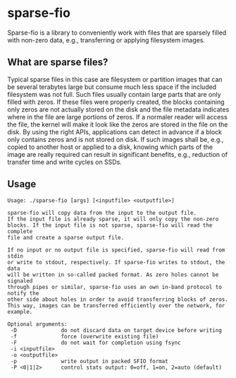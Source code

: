 sparse-fio
==========

Sparse-fio is a library to conveniently work with files that are sparsely filled
with non-zero data, e.g., transferring or applying filesystem images.

What are sparse files?
----------------------

Typical sparse files in this case are filesystem or partition images that can be
several terabytes large but consume much less space if the included filesystem
was not full. Such files usually contain large parts that are only filled with
zeros. If these files were properly created, the blocks containing only
zeros are not actually stored on the disk and the file metadata indicates
where in the file are large portions of zeros. If a normaler reader will access
the file, the kernel will make it look like the zeros are stored in the file
on the disk. By using the right APIs, applications can detect in advance if a
block only contains zeros and is not stored on disk. If such images shall be,
e.g., copied to another host or applied to a disk, knowing which parts of the
image are really required can result in significant benefits, e.g., reduction of
transfer time and write cycles on SSDs.

Usage
-----

```
Usage: ./sparse-fio [args] [<inputfile> <outputfile>]

sparse-fio will copy data from the input to the output file.
If the input file is already sparse, it will only copy the non-zero
blocks. If the input file is not sparse, sparse-fio will read the complete
file and create a sparse output file.

If no input or no output file is specified, sparse-fio will read from stdin
or write to stdout, respectively. If sparse-fio writes to stdout, the data
will be written in so-called packed format. As zero holes cannot be signaled
through pipes or similar, sparse-fio uses an own in-band protocol to notify the
other side about holes in order to avoid transferring blocks of zeros.
This way, images can be transferred efficiently over the network, for example.

Optional arguments:
 -D              do not discard data on target device before writing
 -f              force (overwrite existing file)
 -F              do not wait for completion using fsync
 -i <inputfile>  
 -o <outputfile> 
 -p              write output in packed SFIO format
 -P <0|1|2>      control stats output: 0=off, 1=on, 2=auto (default)
```
